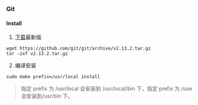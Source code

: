 ### Git

#### Install
1. [下载](https://github.com/git/git/releases)最新版
``` shell
wget https://github.com/git/git/archive/v2.13.2.tar.gz
tar -zxf v2.13.2.tar.gz
```
2. 编译安装
``` shell
sudo make prefix=/usr/local install
```
> 指定 prefix 为 /usr/local 会安装到 /usr/local/bin 下，指定 prefix 为 /use 会安装到/usr/bin 下。
